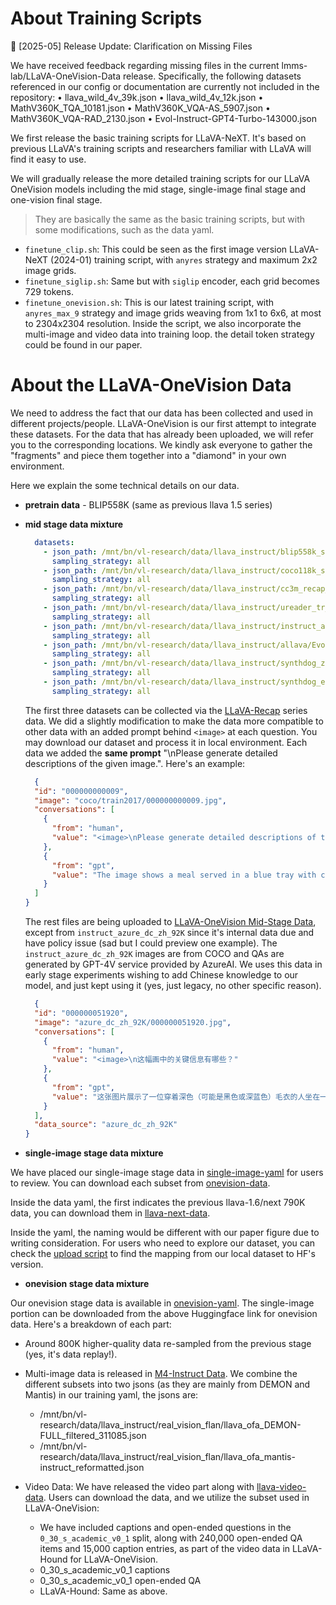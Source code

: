 # About Training Scripts

🔧 [2025-05] Release Update: Clarification on Missing Files

We have received feedback regarding missing files in the current lmms-lab/LLaVA-OneVision-Data release. Specifically, the following datasets referenced in our config or documentation are currently not included in the repository:
	•	llava_wild_4v_39k.json
	•	llava_wild_4v_12k.json
	•	MathV360K_TQA_10181.json
	•	MathV360K_VQA-AS_5907.json
	•	MathV360K_VQA-RAD_2130.json
	•	Evol-Instruct-GPT4-Turbo-143000.json

We first release the basic training scripts for LLaVA-NeXT. It's based on previous LLaVA's training scripts and researchers familiar with LLaVA will find it easy to use.

We will gradually release the more detailed training scripts for our LLaVA OneVision models including the mid stage, single-image final stage and one-vision final stage.
> They are basically the same as the basic training scripts, but with some modifications, such as the data yaml.

- `finetune_clip.sh`: This could be seen as the first image version LLaVA-NeXT (2024-01) training script, with `anyres` strategy and maximum 2x2 image grids.
- `finetune_siglip.sh`: Same but with `siglip` encoder, each grid becomes 729 tokens.
- `finetune_onevision.sh`: This is our latest training script, with `anyres_max_9` strategy and image grids weaving from 1x1 to 6x6, at most to 2304x2304 resolution. Inside the script, we also incorporate the multi-image and video data into training loop. the detail token strategy could be found in our paper.

# About the LLaVA-OneVision Data

We need to address the fact that our data has been collected and used in different projects/people. LLaVA-OneVision is our first attempt to integrate these datasets. For the data that has already been uploaded, we will refer you to the corresponding locations. We kindly ask everyone to gather the "fragments" and piece them together into a "diamond" in your own environment. 

Here we explain the some technical details on our data. 

- **pretrain data** - BLIP558K (same as previous llava 1.5 series)
- **mid stage data mixture**
  ```yaml
    datasets:
      - json_path: /mnt/bn/vl-research/data/llava_instruct/blip558k_stage1.5_finetune_w_prompt.json
        sampling_strategy: all
      - json_path: /mnt/bn/vl-research/data/llava_instruct/coco118k_stage1.5_finetune_w_prompt.json
        sampling_strategy: all
      - json_path: /mnt/bn/vl-research/data/llava_instruct/cc3m_recap_data_prompt_v2.json
        sampling_strategy: all
      - json_path: /mnt/bn/vl-research/data/llava_instruct/ureader_tr_sft.json
        sampling_strategy: all
      - json_path: /mnt/bn/vl-research/data/llava_instruct/instruct_azure_dc_zh_92K.json
        sampling_strategy: all
      - json_path: /mnt/bn/vl-research/data/llava_instruct/allava/Evol-Instruct-GPT4-Turbo-143K.json
        sampling_strategy: all
      - json_path: /mnt/bn/vl-research/data/llava_instruct/synthdog_zh/synthdog_zh_100k.json
        sampling_strategy: all
      - json_path: /mnt/bn/vl-research/data/llava_instruct/synthdog_en/synthdog_en_100k.json
        sampling_strategy: all  
  ```
  The first three datasets can be collected via the [LLaVA-Recap](https://huggingface.co/collections/lmms-lab/llava-next-6623288e2d61edba3ddbf5ff) series data. We did a slightly modification to make the data more compatible to other data with an added prompt behind `<image>` at each question. You may download our dataset and process it in local environment. Each data we added the **same prompt** "\nPlease generate detailed descriptions of the given image.". Here's an example:
  ```json
    {
    "id": "000000000009",
    "image": "coco/train2017/000000000009.jpg",
    "conversations": [
      {
        "from": "human",
        "value": "<image>\nPlease generate detailed descriptions of the given image."
      },
      {
        "from": "gpt",
        "value": "The image shows a meal served in a blue tray with compartments. In the top left compartment, there is a slice of bread with a spread that appears to be butter, accompanied by a few almonds and a slice of what looks like a baked potato or sweet potato. The top right compartment contains a variety of fruits, including what seems to be pineapple, orange slices, and possibly a piece of melon.\n\nIn the bottom left compartment, there is a piece of bread with a spread that could be butter or margarine, and a small portion of what might be a meatball or a similar type of meat covered in a sauce. The bottom right compartment contains a serving of broccoli, which appears to be steamed or lightly cooked.\n\nThe meal is presented in a way that suggests it is a balanced meal, with a variety of food groups represented carbohydrates (bread), protein (meatball), healthy fats (almonds and butter), and fruits and vegetables (broccoli and the fruit assortment). The image is a close-up photograph with a focus on the food, and the colors are vibrant, indicating freshness."
      }
    ]
  }
  ```

  The rest files are being uploaded to [LLaVA-OneVision Mid-Stage Data](https://huggingface.co/datasets/lmms-lab/LLaVA-OneVision-Mid-Data), except from `instruct_azure_dc_zh_92K` since it's internal data due and have policy issue (sad but I could preview one example). The `instruct_azure_dc_zh_92K` images are from COCO and QAs are generated by GPT-4V service provided by AzureAI. We uses this data in early stage experiments wishing to add Chinese knowledge to our model, and just kept using it (yes, just legacy, no other specific reason).
  ```json
    {
    "id": "000000051920",
    "image": "azure_dc_zh_92K/000000051920.jpg",
    "conversations": [
      {
        "from": "human",
        "value": "<image>\n这幅画中的关键信息有哪些？"
      },
      {
        "from": "gpt",
        "value": "这张图片展示了一位穿着深色（可能是黑色或深蓝色）毛衣的人坐在一张桌子前，正在用右手拿着一片披萨。披萨看起来有多种配料，包括绿色的菠菜和橙红色的番茄，放在一个银色的圆形披萨盘上。披萨盘上还剩下大约六片披萨。在背景中，可以看到一个穿着浅色衣服的人站在柜台后面，柜台上方有一个黑板菜单，上面用白色粉笔写着菜单项，但是字迹不清晰，无法阅读。整个场景看起来像是在一个披萨店内部，环境显得比较休闲。"
      }
    ],
    "data_source": "azure_dc_zh_92K"
  }
  ```

- **single-image stage data mixture**

We have placed our single-image stage data in [single-image-yaml](https://github.com/LLaVA-VL/LLaVA-NeXT/blob/main/scripts/train/single_image.yaml) for users to review. You can download each subset from [onevision-data](https://huggingface.co/datasets/lmms-lab/LLaVA-OneVision-Data). 

Inside the data yaml, the first indicates the previous llava-1.6/next 790K data, you can download them in [llava-next-data](https://huggingface.co/datasets/lmms-lab/LLaVA-NeXT-Data).

Inside the yaml, the naming would be different with our paper figure due to writing consideration. For users who need to explore our dataset, you can check the [upload script](https://github.com/LLaVA-VL/LLaVA-NeXT/blob/0070d0ae4931c9b19d9cc57c38e16a87c270a61c/playground/upload_data.py#L175) to find the mapping from our local dataset to HF's version.

- **onevision stage data mixture**

Our onevision stage data is available in [onevision-yaml](https://github.com/LLaVA-VL/LLaVA-NeXT/blob/main/scripts/train/onevision.yaml). The single-image portion can be downloaded from the above Huggingface link for onevision data. Here's a breakdown of each part:

  - Around 800K higher-quality data re-sampled from the previous stage (yes, it's data replay!).
  - Multi-image data is released in [M4-Instruct Data](https://huggingface.co/datasets/lmms-lab/M4-Instruct-Data). We combine the different subsets into two jsons (as they are mainly from DEMON and Mantis) in our training yaml, the jsons are:
    - /mnt/bn/vl-research/data/llava_instruct/real_vision_flan/llava_ofa_DEMON-FULL_filtered_311085.json
    - /mnt/bn/vl-research/data/llava_instruct/real_vision_flan/llava_ofa_mantis-instruct_reformatted.json
 
  - Video Data: We have released the video part along with [llava-video-data](https://huggingface.co/datasets/lmms-lab/LLaVA-Video-178K). Users can download the data, and we utilize the subset used in LLaVA-OneVision:
    - We have included captions and open-ended questions in the `0_30_s_academic_v0_1` split, along with 240,000 open-ended QA items and 15,000 caption entries, as part of the video data in LLaVA-Hound for LLaVA-OneVision.
    - 0_30_s_academic_v0_1 captions
    - 0_30_s_academic_v0_1 open-ended QA
    - LLaVA-Hound: Same as above.
